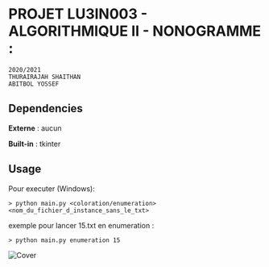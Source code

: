 # PROJET LU3IN003 - ALGORITHMIQUE II - NONOGRAMME :
    2020/2021
    THURAIRAJAH SHAITHAN
    ABITBOL YOSSEF

## Dependencies
**Externe**     :   aucun

**Built-in**    :   tkinter

## Usage
Pour executer (Windows):

```
> python main.py <coloration/enumeration> <nom_du_fichier_d_instance_sans_le_txt>
```

exemple pour lancer 15.txt en enumeration :
```
> python main.py enumeration 15
```
![Cover](https://github.com/EthanAbitbol3/Nonogram/edit/main/enumeration_15.jpg)

